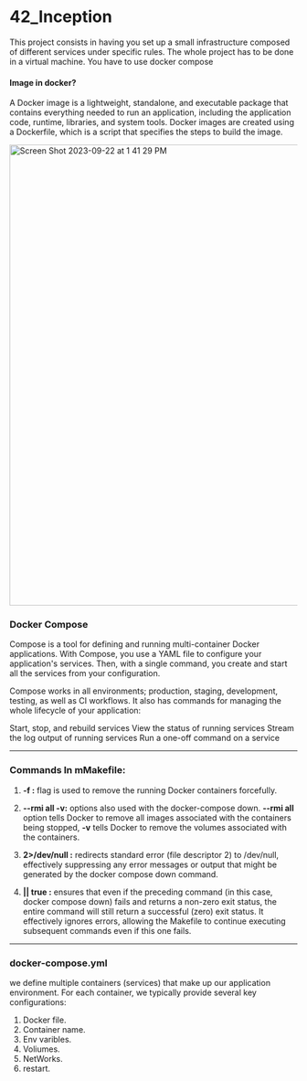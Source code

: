 # 42_Inception

This project consists in having you set up a small infrastructure composed of different
services under specific rules. The whole project has to be done in a virtual machine. You
have to use docker compose


#### Image in docker?

A Docker image is a lightweight, standalone, and executable package that contains everything needed to run an application, including the application code, runtime, libraries, and system tools. Docker images are created using a Dockerfile, which is a script that specifies the steps to build the image.

<img width="807" alt="Screen Shot 2023-09-22 at 1 41 29 PM" src="https://github.com/Reemy99/42_Inception/assets/111651235/141e0f9c-555a-45eb-9785-1511f750f3a2">

### Docker Compose

Compose is a tool for defining and running multi-container Docker applications. With Compose, you use a YAML file to configure your application's services. Then, with a single command, you create and start all the services from your configuration.

Compose works in all environments; production, staging, development, testing, as well as CI workflows. It also has commands for managing the whole lifecycle of your application:

Start, stop, and rebuild services
View the status of running services
Stream the log output of running services
Run a one-off command on a service

-------------------------------------------------------
### Commands In mMakefile:

1) **-f :** flag is used to remove the running Docker containers forcefully.

2) **--rmi all -v:** options also used with the docker-compose down. **--rmi all** option tells Docker to remove all images associated with the containers being stopped, **-v** tells Docker to remove the volumes associated with the containers.

3) **2>/dev/null :** redirects standard error (file descriptor 2) to /dev/null, effectively suppressing any error messages or output that might be generated by the docker compose down command.

4) **|| true :** ensures that even if the preceding command (in this case, docker compose down) fails and returns a non-zero exit status, the entire command will still return a successful (zero) exit status. It effectively ignores errors, allowing the Makefile to continue executing subsequent commands even if this one fails.
   
-------------------------------------------------------
### docker-compose.yml 

we define multiple containers (services) that make up our application environment. For each container, we typically provide several key configurations:

1) Docker file.
2) Container name.
3) Env varibles.
4) Voliumes.
5) NetWorks.
6) restart.


